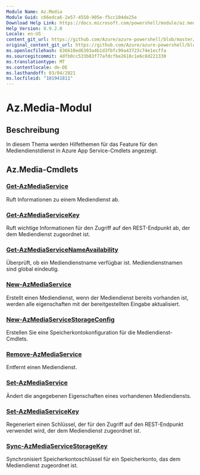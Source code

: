 ```yaml
---
Module Name: Az.Media
Module Guid: c66edca6-2e57-4550-905e-f5cc104de25e
Download Help Link: https://docs.microsoft.com/powershell/module/az.media
Help Version: 0.9.2.0
Locale: en-US
content_git_url: https://github.com/Azure/azure-powershell/blob/master/src/Media/Media/help/Az.Media.md
original_content_git_url: https://github.com/Azure/azure-powershell/blob/master/src/Media/Media/help/Az.Media.md
ms.openlocfilehash: 636610ed6303a4b1d3fbfc99a43723c74e1ecffa
ms.sourcegitcommit: 4dfb0cc533b83f77afdcfbe2618c1e6c8d221330
ms.translationtype: MT
ms.contentlocale: de-DE
ms.lasthandoff: 03/04/2021
ms.locfileid: "101941811"
---
```

# Az.Media-Modul
## Beschreibung
In diesem Thema werden Hilfethemen für das Feature für den Mediendienstdienst in Azure App Service-Cmdlets angezeigt.

## Az.Media-Cmdlets
### [Get-AzMediaService](Get-AzMediaService.md)
Ruft Informationen zu einem Mediendienst ab.

### [Get-AzMediaServiceKey](Get-AzMediaServiceKey.md)
Ruft wichtige Informationen für den Zugriff auf den REST-Endpunkt ab, der dem Mediendienst zugeordnet ist.

### [Get-AzMediaServiceNameAvailability](Get-AzMediaServiceNameAvailability.md)
Überprüft, ob ein Mediendienstname verfügbar ist.
Mediendienstnamen sind global eindeutig.

### [New-AzMediaService](New-AzMediaService.md)
Erstellt einen Mediendienst, wenn der Mediendienst bereits vorhanden ist, werden alle eigenschaften mit der bereitgestellten Eingabe aktualisiert.

### [New-AzMediaServiceStorageConfig](New-AzMediaServiceStorageConfig.md)
Erstellen Sie eine Speicherkontokonfiguration für die Mediendienst-Cmdlets.

### [Remove-AzMediaService](Remove-AzMediaService.md)
Entfernt einen Mediendienst.

### [Set-AzMediaService](Set-AzMediaService.md)
Ändert die angegebenen Eigenschaften eines vorhandenen Mediendiensts.

### [Set-AzMediaServiceKey](Set-AzMediaServiceKey.md)
Regeneriert einen Schlüssel, der für den Zugriff auf den REST-Endpunkt verwendet wird, der dem Mediendienst zugeordnet ist.

### [Sync-AzMediaServiceStorageKey](Sync-AzMediaServiceStorageKey.md)
Synchronisiert Speicherkontoschlüssel für ein Speicherkonto, das dem Mediendienst zugeordnet ist.

